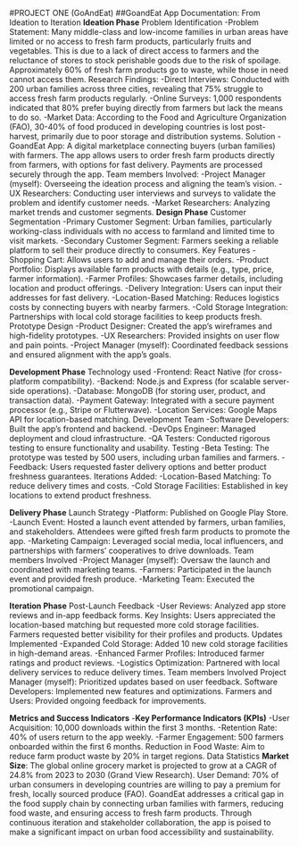 #PROJECT ONE (GoAndEat)
##GoandEat App Documentation: From Ideation to Iteration
**Ideation Phase** 
Problem Identification
-Problem Statement: Many middle-class and low-income families in urban areas have limited or no access to fresh farm products, particularly fruits and vegetables. This is due to a lack of direct access to farmers and the reluctance of stores to stock perishable goods due to the risk of spoilage. Approximately 60% of fresh farm products go to waste, while those in need cannot access them.
Research Findings:
-Direct Interviews: Conducted with 200 urban families across three cities, revealing that 75% struggle to access fresh farm products regularly.
-Online Surveys: 1,000 respondents indicated that 80% prefer buying directly from farmers but lack the means to do so.
-Market Data: According to the Food and Agriculture Organization (FAO), 30-40% of food produced in developing countries is lost post-harvest, primarily due to poor storage and distribution systems.
Solution
-GoandEat App: A digital marketplace connecting buyers (urban families) with farmers. The app allows users to order fresh farm products directly from farmers, with options for fast delivery. Payments are processed securely through the app.
Team members Involved:
-Project Manager (myself): Overseeing the ideation process and aligning the team’s vision.
-UX Researchers: Conducting user interviews and surveys to validate the problem and identify customer needs.
-Market Researchers: Analyzing market trends and customer segments.
**Design Phase**
Customer Segmentation
-Primary Customer Segment: Urban families, particularly working-class individuals with no access to farmland and limited time to visit markets.
-Secondary Customer Segment: Farmers seeking a reliable platform to sell their produce directly to consumers.
Key Features
-Shopping Cart: Allows users to add and manage their orders.
-Product Portfolio: Displays available farm products with details (e.g., type, price, farmer information).
-Farmer Profiles: Showcases farmer details, including location and product offerings.
-Delivery Integration: Users can input their addresses for fast delivery.
-Location-Based Matching: Reduces logistics costs by connecting buyers with nearby farmers.
-Cold Storage Integration: Partnerships with local cold storage facilities to keep products fresh.
Prototype Design
-Product Designer: Created the app’s wireframes and high-fidelity prototypes.
-UX Researchers: Provided insights on user flow and pain points.
-Project Manager (myself): Coordinated feedback sessions and ensured alignment with the app’s goals.
 
 **Development Phase**
Technology used
-Frontend: React Native (for cross-platform compatibility).
-Backend: Node.js and Express (for scalable server-side operations).
-Database: MongoDB (for storing user, product, and transaction data).
-Payment Gateway: Integrated with a secure payment processor (e.g., Stripe or Flutterwave).
-Location Services: Google Maps API for location-based matching.
Development Team
-Software Developers: Built the app’s frontend and backend.
-DevOps Engineer: Managed deployment and cloud infrastructure.
-QA Testers: Conducted rigorous testing to ensure functionality and usability.
Testing
-Beta Testing: The prototype was tested by 500 users, including urban families and farmers.
-Feedback: Users requested faster delivery options and better product freshness guarantees.
Iterations Added:
-Location-Based Matching: To reduce delivery times and costs.
-Cold Storage Facilities: Established in key locations to extend product freshness.
 
 **Delivery Phase**
Launch Strategy
-Platform: Published on Google Play Store.
-Launch Event: Hosted a launch event attended by farmers, urban families, and stakeholders. Attendees were gifted fresh farm products to promote the app.
-Marketing Campaign: Leveraged social media, local influencers, and partnerships with farmers’ cooperatives to drive downloads.
Team members Involved
-Project Manager (myself): Oversaw the launch and coordinated with marketing teams.
-Farmers: Participated in the launch event and provided fresh produce.
-Marketing Team: Executed the promotional campaign.
 
 **Iteration Phase**
Post-Launch Feedback
-User Reviews: Analyzed app store reviews and in-app feedback forms.
Key Insights:
Users appreciated the location-based matching but requested more cold storage facilities.
Farmers requested better visibility for their profiles and products.
Updates Implemented
-Expanded Cold Storage: Added 10 new cold storage facilities in high-demand areas.
-Enhanced Farmer Profiles: Introduced farmer ratings and product reviews.
-Logistics Optimization: Partnered with local delivery services to reduce delivery times.
Team members Involved
Project Manager (myself): Prioritized updates based on user feedback.
Software Developers: Implemented new features and optimizations.
Farmers and Users: Provided ongoing feedback for improvements.
 
 **Metrics and Success Indicators**
-**Key Performance Indicators (KPIs)**
-User Acquisition: 10,000 downloads within the first 3 months.
-Retention Rate: 40% of users return to the app weekly.
-Farmer Engagement: 500 farmers onboarded within the first 6 months.
Reduction in Food Waste: Aim to reduce farm product waste by 20% in target regions.
Data Statistics
**Market Size**: The global online grocery market is projected to grow at a CAGR of 24.8% from 2023 to 2030 (Grand View Research).
User Demand: 70% of urban consumers in developing countries are willing to pay a premium for fresh, locally sourced produce (FAO).
GoandEat addresses a critical gap in the food supply chain by connecting urban families with farmers, reducing food waste, and ensuring access to fresh farm products. Through continuous iteration and stakeholder collaboration, the app is poised to make a significant impact on urban food accessibility and sustainability.
